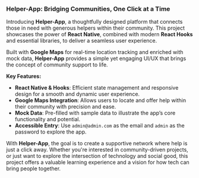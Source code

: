 ### Helper-App: Bridging Communities, One Click at a Time

Introducing **Helper-App**, a thoughtfully designed platform that connects those in need with generous helpers within their community. This project showcases the power of **React Native**, combined with modern **React Hooks** and essential libraries, to deliver a seamless user experience. 

Built with **Google Maps** for real-time location tracking and enriched with mock data, **Helper-App** provides a simple yet engaging UI/UX that brings the concept of community support to life.

**Key Features:**

- **React Native & Hooks**: Efficient state management and responsive design for a smooth and dynamic user experience.
- **Google Maps Integration**: Allows users to locate and offer help within their community with precision and ease.
- **Mock Data**: Pre-filled with sample data to illustrate the app’s core functionality and potential.
- **Accessible Entry**: Use `admin@admin.com` as the email and `admin` as the password to explore the app.

With **Helper-App**, the goal is to create a supportive network where help is just a click away. Whether you're interested in community-driven projects, or just want to explore the intersection of technology and social good, this project offers a valuable learning experience and a vision for how tech can bring people together.

